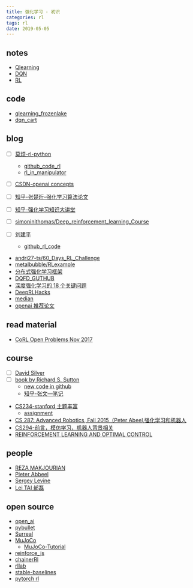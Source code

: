 ```yaml
---
title: 强化学习 - 初识
categories: rl
tags: rl
date: 2019-05-05
---
```


## notes

- [Qlearning](q_learning.md)
- [DQN](dqn.md)
- [RL](rl.md)

## code

 - [qlearning_frozenlake](rl/qlearning_frozenlake.py)
 - [dqn_cart](rl/dqn_cart.py)

## blog

- [ ] [莫烦-rl-python](https://morvanzhou.github.io/tutorials/machine-learning/reinforcement-learning/)
    - [github_code_rl](https://github.com/MorvanZhou/Reinforcement-learning-with-tensorflow)
    - [rl_in_manipulator](https://morvanzhou.github.io/tutorials/machine-learning/ML-practice/RL-build-arm-from-scratch1/)

- [ ] [CSDN-openai concepts](https://blog.csdn.net/p312011150/article/details/80826704)
- [ ] [知乎-张楚珩-强化学习算法论文](https://zhuanlan.zhihu.com/p/46600521)
- [ ] [知乎-强化学习知识大讲堂](https://zhuanlan.zhihu.com/sharerl)
- [ ] [simoninithomas/Deep_reinforcement_learning_Course](https://github.com/simoninithomas/Deep_reinforcement_learning_Course)
- [ ] [刘建平](https://www.cnblogs.com/pinard/category/1254674.html)
    - [github_rl_code](https://github.com/ljpzzz/machinelearning/tree/master/reinforcement-learning)
- [andri27-ts/60_Days_RL_Challenge](https://github.com/andri27-ts/60_Days_RL_Challenge)
- [metalbubble/RLexample](https://github.com/metalbubble/RLexample)
- [分布式强化学习框架](https://daiwk.github.io/posts/rl-distributed-rl.html)
- [DQFD_GUTHUB](https://github.com/go2sea/DQfD)
- [深度强化学习的 18 个关键问题](https://www.jiqizhixin.com/articles/2017-12-22-20)
- [DeepRLHacks](https://github.com/williamFalcon/DeepRLHacks)
- [median ](https://medium.com/@jonathan_hui/rl-deep-reinforcement-learning-series-833319a95530)
- [openai 推荐论文](https://spinningup.openai.com/en/latest/spinningup/keypapers.html)

## read material

- [CoRL Open Problems Nov 2017](https://docs.google.com/document/d/1biE0Jmh_5nq-6Giyf2sWZAAQz23uyxhTob2Uz4BjR_w/edit)

## course

- [ ] [David Silver](http://www0.cs.ucl.ac.uk/staff/D.Silver/web/Teaching.html)
- [ ] [book by Richard S. Sutton](http://incompleteideas.net/sutton/book/the-book-2nd.html)
    - [new code in github](https://github.com/ShangtongZhang/reinforcement-learning-an-introduction)
    - [知乎-张文—笔记](https://zhuanlan.zhihu.com/p/60973392)
- [CS234-stanford,主题丰富](http://web.stanford.edu/class/cs234/index.html)
    - [assignment](http://web.stanford.edu/class/cs234/assignments.html)
- [CS 287: Advanced Robotics, Fall 2015（Peter Abeel,强化学习和机器人](https://people.eecs.berkeley.edu/~pabbeel/cs287-fa15/#syllabus)
- [CS294-前言，模仿学习，机器人背景相关](http://rail.eecs.berkeley.edu/deeprlcourse/)
- [REINFORCEMENT LEARNING AND OPTIMAL CONTROL ](http://www.mit.edu/~dimitrib/RLbook.html)

## people

- [REZA MAKJOURIAN](https://www.cs.utexas.edu/~reza/)
- [Pieter Abbeel](https://people.eecs.berkeley.edu/~pabbeel/)
- [Sergey Levine](https://people.eecs.berkeley.edu/~svlevine/)
- [Lei TAI 邰磊](https://tailei.ram-lab.com/)

## open source

- [open_ai](https://openai.com/progress/)
- [pybullet](https://pybullet.org/wordpress/)
- [Surreal](https://github.com/SurrealAI/surreal)
- [MuJoCo](http://www.mujoco.org/)
    - [MuJoCo-Tutorial](https://github.com/tayalmanan28/MuJoCo-Tutorial)
- [reinforce_js](https://cs.stanford.edu/people/karpathy/reinforcejs/)
- [chainerRl](https://github.com/chainer/chainerrl)
- [rllab](https://github.com/rll/rllab)
- [stable-baselines](https://github.com/hill-a/stable-baselines)
- [pytorch rl](https://github.com/jingweiz/pytorch-rl)